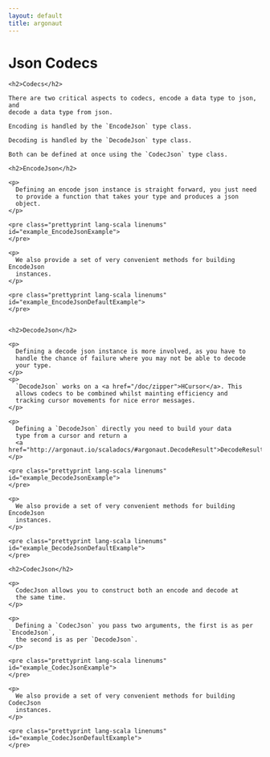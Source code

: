 ```yaml
---
layout: default
title: argonaut
---
```


<div id="main">
  <script type="text/javascript">
   examples([
    'EncodeJsonExample',
    'EncodeJsonDefaultExample',
    'DecodeJsonExample',
    'DecodeJsonDefaultExample',
    'CodecJsonExample',
    'CodecJsonDefaultExample'
    ]);
  </script>


  <h1>Json Codecs</h1>

  <div id="content">

    <h2>Codecs</h2>

    There are two critical aspects to codecs, encode a data type to json, and
    decode a data type from json.

    Encoding is handled by the `EncodeJson` type class.

    Decoding is handled by the `DecodeJson` type class.

    Both can be defined at once using the `CodecJson` type class.

    <h2>EncodeJson</h2>

    <p>
      Defining an encode json instance is straight forward, you just need
      to provide a function that takes your type and produces a json
      object.
    </p>

    <pre class="prettyprint lang-scala linenums" id="example_EncodeJsonExample">
    </pre>

    <p>
      We also provide a set of very convenient methods for building EncodeJson
      instances.
    </p>

    <pre class="prettyprint lang-scala linenums" id="example_EncodeJsonDefaultExample">
    </pre>


    <h2>DecodeJson</h2>

    <p>
      Defining a decode json instance is more involved, as you have to
      handle the chance of failure where you may not be able to decode
      your type.
    </p>
    <p>
      `DecodeJson` works on a <a href="/doc/zipper">HCursor</a>. This
      allows codecs to be combined whilst mainting efficiency and
      tracking cursor movements for nice error messages.
    </p>

    <p>
      Defining a `DecodeJson` directly you need to build your data
      type from a cursor and return a
      <a href="http://argonaut.io/scaladocs/#argonaut.DecodeResult">DecodeResult</a>.
    </p>

    <pre class="prettyprint lang-scala linenums" id="example_DecodeJsonExample">
    </pre>

    <p>
      We also provide a set of very convenient methods for building EncodeJson
      instances.
    </p>

    <pre class="prettyprint lang-scala linenums" id="example_DecodeJsonDefaultExample">
    </pre>

    <h2>CodecJson</h2>

    <p>
      CodecJson allows you to construct both an encode and decode at
      the same time.
    </p>

    <p>
      Defining a `CodecJson` you pass two arguments, the first is as per `EncodeJson`,
      the second is as per `DecodeJson`.
    </p>

    <pre class="prettyprint lang-scala linenums" id="example_CodecJsonExample">
    </pre>

    <p>
      We also provide a set of very convenient methods for building CodecJson
      instances.
    </p>

    <pre class="prettyprint lang-scala linenums" id="example_CodecJsonDefaultExample">
    </pre>


  </div>


</div>
